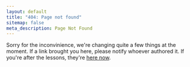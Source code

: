 ```yaml
---
layout: default
title: "404: Page not found"
sitemap: false
meta_description: Page Not Found
---
```

Sorry for the inconvinience, we're changing quite a few things at the moment. If a link brought you here, please notify whoever authored it. If you're after the lessons, they're <a href="/learn/">here now</a>.
